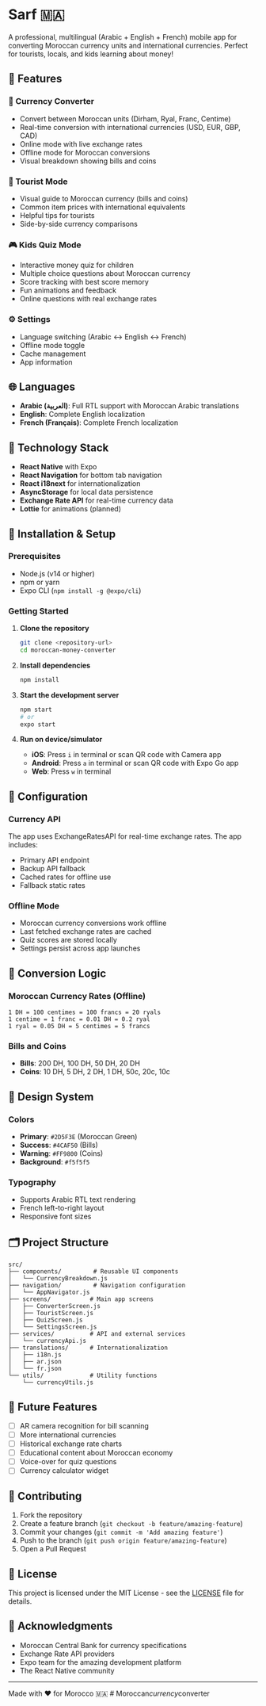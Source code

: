 # Sarf 🇲🇦

A professional, multilingual (Arabic + English + French) mobile app for converting Moroccan currency units and international currencies. Perfect for tourists, locals, and kids learning about money!

## 🎯 Features

### 🔄 Currency Converter
- Convert between Moroccan units (Dirham, Ryal, Franc, Centime)
- Real-time conversion with international currencies (USD, EUR, GBP, CAD)
- Online mode with live exchange rates
- Offline mode for Moroccan conversions
- Visual breakdown showing bills and coins

### 🧳 Tourist Mode
- Visual guide to Moroccan currency (bills and coins)
- Common item prices with international equivalents
- Helpful tips for tourists
- Side-by-side currency comparisons

### 🎮 Kids Quiz Mode
- Interactive money quiz for children
- Multiple choice questions about Moroccan currency
- Score tracking with best score memory
- Fun animations and feedback
- Online questions with real exchange rates

### ⚙️ Settings
- Language switching (Arabic ↔ English ↔ French)
- Offline mode toggle
- Cache management
- App information

## 🌐 Languages

- **Arabic (العربية)**: Full RTL support with Moroccan Arabic translations
- **English**: Complete English localization
- **French (Français)**: Complete French localization

## 🚀 Technology Stack

- **React Native** with Expo
- **React Navigation** for bottom tab navigation
- **React i18next** for internationalization
- **AsyncStorage** for local data persistence
- **Exchange Rate API** for real-time currency data
- **Lottie** for animations (planned)

## 📱 Installation & Setup

### Prerequisites
- Node.js (v14 or higher)
- npm or yarn
- Expo CLI (`npm install -g @expo/cli`)

### Getting Started

1. **Clone the repository**
   ```bash
   git clone <repository-url>
   cd moroccan-money-converter
   ```

2. **Install dependencies**
   ```bash
   npm install
   ```

3. **Start the development server**
   ```bash
   npm start
   # or
   expo start
   ```

4. **Run on device/simulator**
   - **iOS**: Press `i` in terminal or scan QR code with Camera app
   - **Android**: Press `a` in terminal or scan QR code with Expo Go app
   - **Web**: Press `w` in terminal

## 🔧 Configuration

### Currency API
The app uses ExchangeRatesAPI for real-time exchange rates. The app includes:
- Primary API endpoint
- Backup API fallback
- Cached rates for offline use
- Fallback static rates

### Offline Mode
- Moroccan currency conversions work offline
- Last fetched exchange rates are cached
- Quiz scores are stored locally
- Settings persist across app launches

## 📐 Conversion Logic

### Moroccan Currency Rates (Offline)
```
1 DH = 100 centimes = 100 francs = 20 ryals
1 centime = 1 franc = 0.01 DH = 0.2 ryal
1 ryal = 0.05 DH = 5 centimes = 5 francs
```

### Bills and Coins
- **Bills**: 200 DH, 100 DH, 50 DH, 20 DH
- **Coins**: 10 DH, 5 DH, 2 DH, 1 DH, 50c, 20c, 10c

## 🎨 Design System

### Colors
- **Primary**: `#2D5F3E` (Moroccan Green)
- **Success**: `#4CAF50` (Bills)
- **Warning**: `#FF9800` (Coins)
- **Background**: `#f5f5f5`

### Typography
- Supports Arabic RTL text rendering
- French left-to-right layout
- Responsive font sizes

## 🗂️ Project Structure

```
src/
├── components/         # Reusable UI components
│   └── CurrencyBreakdown.js
├── navigation/         # Navigation configuration
│   └── AppNavigator.js
├── screens/           # Main app screens
│   ├── ConverterScreen.js
│   ├── TouristScreen.js
│   ├── QuizScreen.js
│   └── SettingsScreen.js
├── services/          # API and external services
│   └── currencyApi.js
├── translations/      # Internationalization
│   ├── i18n.js
│   ├── ar.json
│   └── fr.json
└── utils/             # Utility functions
    └── currencyUtils.js
```

## 🔮 Future Features

- [ ] AR camera recognition for bill scanning
- [ ] More international currencies
- [ ] Historical exchange rate charts
- [ ] Educational content about Moroccan economy
- [ ] Voice-over for quiz questions
- [ ] Currency calculator widget

## 🤝 Contributing

1. Fork the repository
2. Create a feature branch (`git checkout -b feature/amazing-feature`)
3. Commit your changes (`git commit -m 'Add amazing feature'`)
4. Push to the branch (`git push origin feature/amazing-feature`)
5. Open a Pull Request

## 📄 License

This project is licensed under the MIT License - see the [LICENSE](LICENSE) file for details.

## 🙏 Acknowledgments

- Moroccan Central Bank for currency specifications
- Exchange Rate API providers
- Expo team for the amazing development platform
- The React Native community

---

Made with ❤️ for Morocco 🇲🇦
#   M o r o c c a n _ c u r r e n c y _ c o n v e r t e r 
 
 